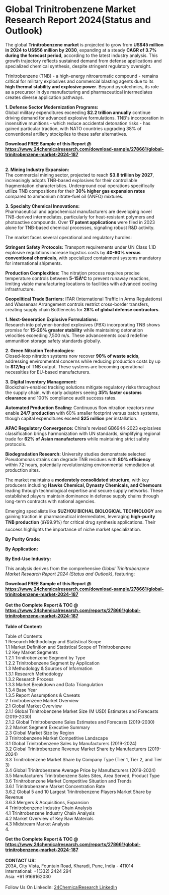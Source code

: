 <h1>Global Trinitrobenzene Market Research Report 2024(Status and Outlook)</h1><p>The global <strong>Trinitrobenzene market</strong> is projected to grow from <strong>US$45 million in 2024 to US$56 million by 2030</strong>, expanding at a steady <strong>CAGR of 3.7% during the forecast period</strong>, according to the latest industry analysis. This growth trajectory reflects sustained demand from defense applications and specialized chemical synthesis, despite stringent regulatory oversight.</p><p>Trinitrobenzene (TNB) - a high-energy nitroaromatic compound - remains critical for military explosives and commercial blasting agents due to its <strong>high thermal stability and explosive power</strong>. Beyond pyrotechnics, its role as a precursor in dye manufacturing and pharmaceutical intermediates creates diverse application pathways.</p><p><strong>1. Defense Sector Modernization Programs:<br></strong>
Global military expenditures exceeding <strong>$2.2 trillion annually</strong> continue driving demand for advanced explosive formulations. TNB's incorporation in insensitive munitions - which reduce accidental detonation risks - has gained particular traction, with NATO countries upgrading 38% of conventional artillery stockpiles to these safer alternatives.</p><div><b>Download FREE Sample of this Report @ 
            <a href="https://www.24chemicalresearch.com/download-sample/278661/global-trinitrobenzene-market-2024-187">
            https://www.24chemicalresearch.com/download-sample/278661/global-trinitrobenzene-market-2024-187</a></b></div><br><p><strong>2. Mining Industry Expansion:<br></strong>
The commercial mining sector, projected to reach <strong>$3.8 trillion by 2027</strong>, increasingly adopts TNB-based explosives for their controllable fragmentation characteristics. Underground coal operations specifically utilize TNB compositions for their <strong>30% higher gas expansion rates</strong> compared to ammonium nitrate-fuel oil (ANFO) mixtures.</p><p><strong>3. Specialty Chemical Innovations:<br></strong>
Pharmaceutical and agrochemical manufacturers are developing novel TNB-derived intermediates, particularly for heat-resistant polymers and photoactive compounds. Over <strong>17 patent applications</strong> were filed in 2023 alone for TNB-based chemical processes, signaling robust R&amp;D activity.</p><p>The market faces several operational and regulatory hurdles:</p><p><strong>Stringent Safety Protocols:</strong> Transport requirements under UN Class 1.1D explosive regulations increase logistics costs by <strong>40-60% versus conventional chemicals</strong>, with specialized containment systems mandatory for international shipments.</p><p><strong>Production Complexities:</strong> The nitration process requires precise temperature controls between <strong>5-15Â°C</strong> to prevent runaway reactions, limiting viable manufacturing locations to facilities with advanced cooling infrastructure.</p><p><strong>Geopolitical Trade Barriers:</strong> ITAR (International Traffic in Arms Regulations) and Wassenaar Arrangement controls restrict cross-border transfers, creating supply chain Bottlenecks for <strong>28% of global defense contractors</strong>.</p><p><strong>1. Next-Generation Explosive Formulations:<br></strong>
Research into polymer-bonded explosives (PBX) incorporating TNB shows promise for <strong>15-20% greater stability</strong> while maintaining detonation velocities exceeding 7,500 m/s. These advancements could redefine ammunition storage safety standards globally.</p><p><strong>2. Green Nitration Technologies:<br></strong>
Closed-loop nitration systems now recover <strong>90% of waste acids</strong>, addressing environmental concerns while reducing production costs by up to <strong>$12/kg</strong> of TNB output. These systems are becoming operational necessities for EU-based manufacturers.</p><p><strong>3. Digital Inventory Management:<br></strong>
Blockchain-enabled tracking solutions mitigate regulatory risks throughout the supply chain, with early adopters seeing <strong>35% faster customs clearance</strong> and 100% compliance audit success rates.</p><p><strong>Automated Production Scaling:</strong> Continuous flow nitration reactors now enable <strong>24/7 production</strong> with 60% smaller footprint versus batch systems, though capital expenditures exceed <strong>$25 million</strong> per installation.</p><p><strong>APAC Regulatory Convergence:</strong> China's revised GB6944-2023 explosives classification brings harmonization with UN standards, simplifying regional trade for <strong>62% of Asian manufacturers</strong> while maintaining strict safety protocols.</p><p><strong>Biodegradation Research:</strong> University studies demonstrate selected Pseudomonas strains can degrade TNB residues with <strong>80% efficiency</strong> within 72 hours, potentially revolutionizing environmental remediation at production sites.</p><p>The market maintains a <strong>moderately consolidated structure</strong>, with key producers including <strong>Hawks Chemical, Dynasty Chemicals, and Chemours</strong> leading through technological expertise and secure supply networks. These established players maintain dominance in defense supply chains through long-term contracts with national agencies.</p><p>Emerging specialists like <strong>SUZHOU BICHAL BIOLOGICAL TECHNOLOGY</strong> are gaining traction in pharmaceutical intermediates, leveraging <strong>high-purity TNB production</strong> (â¥99.9%) for critical drug synthesis applications. Their success highlights the importance of niche market specialization.</p><p><strong>By Purity Grade:</strong></p><p><strong>By Application:</strong></p><p><strong>By End-Use Industry:</strong></p><p>This analysis derives from the comprehensive <em>Global Trinitrobenzene Market Research Report 2024 (Status and Outlook)</em>, featuring:
</p><div><b>Download FREE Sample of this Report @ 
            <a href="https://www.24chemicalresearch.com/download-sample/278661/global-trinitrobenzene-market-2024-187">
            https://www.24chemicalresearch.com/download-sample/278661/global-trinitrobenzene-market-2024-187</a></b></div><br><div><b>Get the Complete Report & TOC @ 
            <a href="https://www.24chemicalresearch.com/reports/278661/global-trinitrobenzene-market-2024-187">
            https://www.24chemicalresearch.com/reports/278661/global-trinitrobenzene-market-2024-187</a></b></div><br>
            <b>Table of Content:</b><p>Table of Contents<br />
1 Research Methodology and Statistical Scope<br />
1.1 Market Definition and Statistical Scope of Trinitrobenzene<br />
1.2 Key Market Segments<br />
1.2.1 Trinitrobenzene Segment by Type<br />
1.2.2 Trinitrobenzene Segment by Application<br />
1.3 Methodology & Sources of Information<br />
1.3.1 Research Methodology<br />
1.3.2 Research Process<br />
1.3.3 Market Breakdown and Data Triangulation<br />
1.3.4 Base Year<br />
1.3.5 Report Assumptions & Caveats<br />
2 Trinitrobenzene Market Overview<br />
2.1 Global Market Overview<br />
2.1.1 Global Trinitrobenzene Market Size (M USD) Estimates and Forecasts (2019-2030)<br />
2.1.2 Global Trinitrobenzene Sales Estimates and Forecasts (2019-2030)<br />
2.2 Market Segment Executive Summary<br />
2.3 Global Market Size by Region<br />
3 Trinitrobenzene Market Competitive Landscape<br />
3.1 Global Trinitrobenzene Sales by Manufacturers (2019-2024)<br />
3.2 Global Trinitrobenzene Revenue Market Share by Manufacturers (2019-2024)<br />
3.3 Trinitrobenzene Market Share by Company Type (Tier 1, Tier 2, and Tier 3)<br />
3.4 Global Trinitrobenzene Average Price by Manufacturers (2019-2024)<br />
3.5 Manufacturers Trinitrobenzene Sales Sites, Area Served, Product Type<br />
3.6 Trinitrobenzene Market Competitive Situation and Trends<br />
3.6.1 Trinitrobenzene Market Concentration Rate<br />
3.6.2 Global 5 and 10 Largest Trinitrobenzene Players Market Share by Revenue<br />
3.6.3 Mergers & Acquisitions, Expansion<br />
4 Trinitrobenzene Industry Chain Analysis<br />
4.1 Trinitrobenzene Industry Chain Analysis<br />
4.2 Market Overview of Key Raw Materials<br />
4.3 Midstream Market Analysis<br />
4.</p><div><b>Get the Complete Report & TOC @ 
            <a href="https://www.24chemicalresearch.com/reports/278661/global-trinitrobenzene-market-2024-187">
            https://www.24chemicalresearch.com/reports/278661/global-trinitrobenzene-market-2024-187</a></b></div><br><b>CONTACT US:</b><br>
            203A, City Vista, Fountain Road, Kharadi, Pune, India - 411014<br>
            International: +1(332) 2424 294<br>
            Asia: +91 9169162030 <br><br>
            Follow Us On LinkedIn: <a href="https://www.linkedin.com/company/24chemicalresearch/">24ChemicalResearch LinkedIn</a>